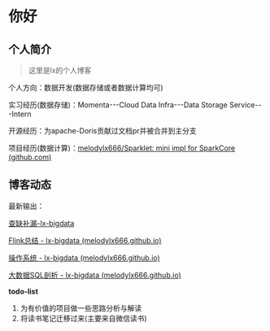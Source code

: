 # 你好

## 个人简介

> 这里是lx的个人博客

个人方向：数据开发(数据存储或者数据计算均可)

实习经历(数据存储)：Momenta---Cloud Data Infra---Data Storage Service---Intern

开源经历：为apache-Doris贡献过文档pr并被合并到主分支

项目经历(数据计算)：[melodylx666/Sparklet: mini impl for SparkCore (github.com)](https://github.com/melodylx666/Sparklet)

## 博客动态

最新输出：

[查缺补漏-lx-bigdata](https://melodylx666.github.io/lx-bigdata/dataWarehouse/interview/)

[Flink总结 - lx-bigdata (melodylx666.github.io)](https://melodylx666.github.io/lx-bigdata/dataWarehouse/flink_learn/)

[操作系统 - lx-bigdata (melodylx666.github.io)](https://melodylx666.github.io/lx-bigdata/BaseSkill/store/)

[大数据SQL剖析 - lx-bigdata (melodylx666.github.io)](https://melodylx666.github.io/lx-bigdata/dataWarehouse/%E5%A4%A7%E6%95%B0%E6%8D%AESQL/)

**todo-list**

1. 为有价值的项目做一些思路分析与解读
2. 将读书笔记迁移过来(主要来自微信读书)
